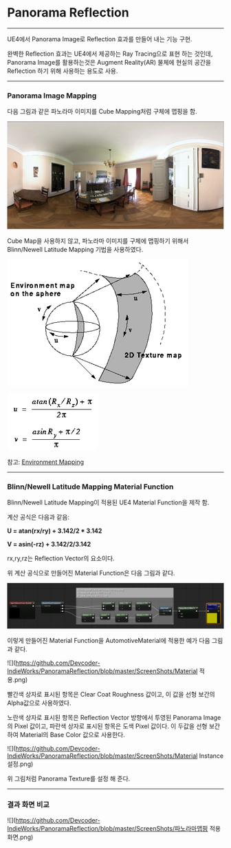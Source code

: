 # Panorama Reflection

----------------------------------------------------------------------------------------------------------------------------------------------------------------

UE4에서 Panorama Image로 Reflection 효과를 만들어 내는 기능 구현. 

완벽한 Reflection 효과는 UE4에서 제공하는 Ray Tracing으로 표현 하는 것인데, Panorama Image를 활용하는것은 Augment Reality(AR) 물체에 현실의 공간을 Reflection 하기 위해 사용하는 용도로 사용.

----------------------------------------------------------------------------------------------------------------------------------------------------------------

### Panorama Image Mapping

다음 그림과 같은 파노라마 이미지를 Cube Mapping처럼 구체에 맵핑을 함.

![](https://github.com/Devcoder-IndieWorks/PanoramaReflection/blob/master/ScreenShots/파노라마이미지.png)

Cube Map을 사용하지 않고, 파노라마 이미지를 구체에 맵핑하기 위해서 Blinn/Newell Latitude Mapping 기법을 사용하였다.

![](https://github.com/Devcoder-IndieWorks/PanoramaReflection/blob/master/ScreenShots/sphere_to_2d.png)

![](https://github.com/Devcoder-IndieWorks/PanoramaReflection/blob/master/ScreenShots/sphere_eq.png)

참고: [Environment Mapping][EnvironmentMappingLink]

[EnvironmentMappingLink]: http://www.reindelsoftware.com/Documents/Mapping/Mapping.html

----------------------------------------------------------------------------------------------------------------------------------------------------------------

### Blinn/Newell Latitude Mapping Material Function

Blinn/Newell Latitude Mapping이 적용된 UE4 Material Function을 제작 함.

계산 공식은 다음과 같음:

**U = atan(rx/ry) + 3.142/2 * 3.142**

**V = asin(-rz) + 3.142/2/3.142**

rx,ry,rz는 Reflection Vector의 요소이다.

위 계산 공식으로 만들어진 Material Function은 다음 그림과 같다.

![](https://github.com/Devcoder-IndieWorks/PanoramaReflection/blob/master/ScreenShots/MF_PanoramaReflectionMapping.png)

이렇게 만들어진 Material Function을 AutomotiveMaterial에 적용한 예가 다음 그림과 같다.

![](https://github.com/Devcoder-IndieWorks/PanoramaReflection/blob/master/ScreenShots/Material 적용.png)

빨간색 상자로 표시된 항목은 Clear Coat Roughness 값이고, 이 값을 선형 보간의 Alpha값으로 사용하였다.

노란색 상자로 표시된 항목은 Reflection Vector 방향에서 투영된 Panorama Image의 Pixel 값이고, 파란색 상자로 표시된 항목은 도색 Pixel 값이다. 이 두값을  선형 보간하여 Material의 Base Color 값으로 사용한다.

![](https://github.com/Devcoder-IndieWorks/PanoramaReflection/blob/master/ScreenShots/Material Instance 설정.png)

위 그림처럼 Panorama Texture를 설정 해 준다.

----------------------------------------------------------------------------------------------------------------------------------------------------------------

### 결과 화면 비교

![](https://github.com/Devcoder-IndieWorks/PanoramaReflection/blob/master/ScreenShots/파노라마맵핑 적용 화면.png)

